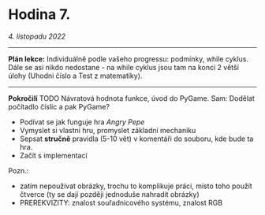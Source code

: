 # Hodina 7.
_4. listopadu 2022_

-------

**Plán lekce:**
Individuálně podle vašeho progressu: podmínky, while cyklus. Dále se asi nikdo nedostane - na while cyklus jsou tam na konci 2 větší úlohy (Uhodni číslo a Test z matematiky).

------

**Pokročilí**
TODO
Návratová hodnota funkce, úvod do PyGame.
Sam: Dodělat počítadlo číslic a pak PyGame?

- Podívat se jak funguje hra _Angry Pepe_
- Vymyslet si vlastní hru, promyslet základní mechaniku
- Sepsat **stručně** pravidla (5-10 vět) v komentáři do souboru, kde bude ta hra. 
- Začít s implementací

Pozn.:
- zatím nepoužívat obrázky, trochu to komplikuje práci, místo toho použít čtverce (ty se dají později jednoduše nahradit obrázky)
- PREREKVIZITY: znalost souřadnicového systému, znalost RGB
